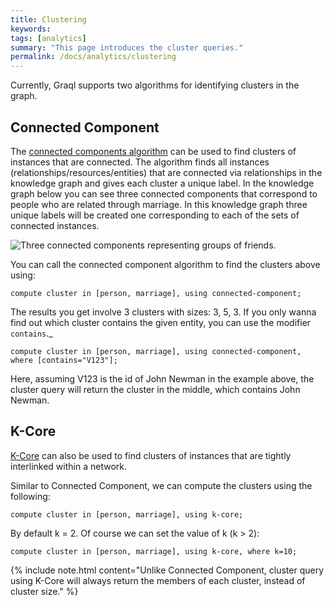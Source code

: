 ```yaml
---
title: Clustering
keywords:
tags: [analytics]
summary: "This page introduces the cluster queries."
permalink: /docs/analytics/clustering
---
```


Currently, Graql supports two algorithms for identifying clusters in the graph.

## Connected Component

The [connected components algorithm](<https://en.wikipedia.org/wiki/Connected_component_(graph_theory)>)
can be used to find clusters of instances that are connected.
The algorithm finds all instances (relationships/resources/entities)
that are connected via relationships in the knowledge graph and gives each cluster a unique label.
In the knowledge graph below you can see three connected components
that correspond to people who are related through marriage.
In this knowledge graph three unique labels will be created one corresponding to each of the sets of connected instances.

![Three connected components representing groups of friends.](/images/analytics_conn_comp.png)

You can call the connected component algorithm to find the clusters above using:

```lang-graql
compute cluster in [person, marriage], using connected-component;
```

The results you get involve 3 clusters with sizes: 3, 5, 3.
If you only wanna find out which cluster contains the given entity, you can use the modifier `contains`.\_

```lang-graql-skip-test
compute cluster in [person, marriage], using connected-component, where [contains="V123"];
```

Here, assuming V123 is the id of John Newman in the example above, the cluster query will return the cluster in the middle, which contains John Newman.

## K-Core

[K-Core](<https://en.wikipedia.org/wiki/Degeneracy_(graph_theory)#k-Cores>) can also be used
to find clusters of instances that are tightly interlinked within a network.

Similar to Connected Component, we can compute the clusters using the following:

```lang-graql
compute cluster in [person, marriage], using k-core;
```

By default k = 2. Of course we can set the value of k (k > 2):

```lang-graql
compute cluster in [person, marriage], using k-core, where k=10;
```

{% include note.html content="Unlike Connected Component, cluster query using K-Core
will always return the members of each cluster, instead of cluster size." %}
